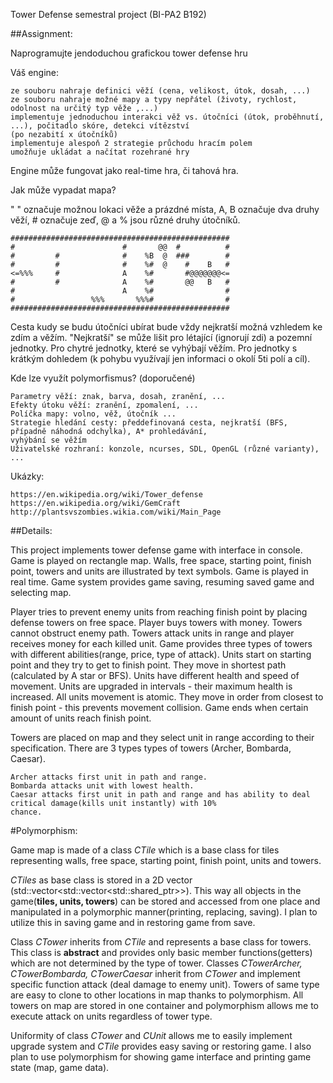 Tower Defense semestral project (BI-PA2 B192)


##Assignment:

Naprogramujte jendoduchou grafickou tower defense hru

Váš engine:

    ze souboru nahraje definici věží (cena, velikost, útok, dosah, ...)
    ze souboru nahraje možné mapy a typy nepřátel (životy, rychlost, odolnost na určitý typ věže ,...)
    implementuje jednoduchou interakci věž vs. útočníci (útok, proběhnutí, ...), počitadlo skóre, detekci vítězství
    (po nezabití x útočníků)
    implementuje alespoň 2 strategie průchodu hracím polem
    umožňuje ukládat a načítat rozehrané hry

Engine může fungovat jako real-time hra, či tahová hra.

Jak může vypadat mapa?

" " označuje možnou lokaci věže a prázdné místa, A, B označuje dva druhy věží, # označuje zeď, @ a % jsou různé druhy
    útočníků.


    #################################################
    #                        #       @@  #          #
    #         #              #    %B  @  ###        #
    #         #              #    %#  @    #    B   #
    <=%%%     #              A    %#       #@@@@@@@<=
    #         #              A    %#       @@   B   #
    #                        A    %#                #
    #                 %%%       %%%#                #
    #################################################

Cesta kudy se budu útočníci ubírat bude vždy nejkratší možná vzhledem ke zdím a věžím. "Nejkratší" se může lišit pro
létající (ignorují zdi) a pozemní jednotky. Pro chytré jednotky, které se vyhýbají věžím. Pro jednotky s krátkým
dohledem (k pohybu využívají jen informaci o okolí 5ti polí a cíl).

Kde lze využít polymorfismus? (doporučené)

    Parametry věží: znak, barva, dosah, zranění, ...
    Efekty útoku věží: zranění, zpomalení, ...
    Políčka mapy: volno, věž, útočník ...
    Strategie hledání cesty: předdefinovaná cesta, nejkratší (BFS, případně náhodná odchylka), A* prohledávání,
    vyhýbání se věžím
    Uživatelské rozhraní: konzole, ncurses, SDL, OpenGL (různé varianty), ...

Ukázky:

    https://en.wikipedia.org/wiki/Tower_defense
    https://en.wikipedia.org/wiki/GemCraft
    http://plantsvszombies.wikia.com/wiki/Main_Page
##Details:

This project implements tower defense game with interface in console.
Game is played on rectangle map. Walls, free space, starting point, finish point, towers and units
are illustrated by text symbols. Game is played in real time. Game system provides game saving, resuming saved game
and selecting map.

Player tries to prevent enemy units from reaching finish point by placing defense towers on free space. Player buys
towers with money. Towers cannot obstruct enemy path. Towers attack units in range and player receives money for each
killed unit. Game provides three types of towers with different abilities(range, price, type of attack).
Units start on starting point and they try to get to finish point. They move in shortest path (calculated by A star
or BFS).
Units have different health and speed of movement. Units are upgraded in intervals - their maximum health is increased.
All units movement is atomic. They move in order from closest to finish point - this prevents movement collision.
Game ends when certain amount of units reach finish point.


Towers are placed on map and they select unit in range according to their specification.
There are 3 types types of towers (Archer, Bombarda, Caesar).
    
    Archer attacks first unit in path and range.
    Bombarda attacks unit with lowest health.
    Caesar attacks first unit in path and range and has ability to deal critical damage(kills unit instantly) with 10%
    chance.

#Polymorphism:

Game map is made of a class *CTile* which is a base class for tiles representing walls, free space, starting point,
finish point, units and towers.

*CTiles* as base class is stored in a 2D vector (std::vector<std::vector<std::shared_ptr<CTile>>>).
This way all objects in the game(**tiles, units, towers**) can be stored and accessed from one place and manipulated
in a polymorphic manner(printing, replacing, saving). I plan to utilize this in saving game and in restoring game
from save.

Class *CTower* inherits from *CTile* and represents a base class for towers. This class is **abstract** and provides only basic
member functions(getters) which are not determined by the type of tower.
Classes *CTowerArcher, CTowerBombarda, CTowerCaesar* inherit from *CTower* and implement specific function attack
(deal damage to enemy unit). Towers of same type are easy to clone to other locations in map thanks to polymorphism.
All towers on map are stored in one container and polymorphism allows me to execute attack on units regardless
of tower type.

Uniformity of class *CTower* and *CUnit* allows me to easily implement upgrade system and *CTile* provides easy saving
or restoring game.
I also plan to use polymorphism for showing game interface and printing game state (map, game data).

